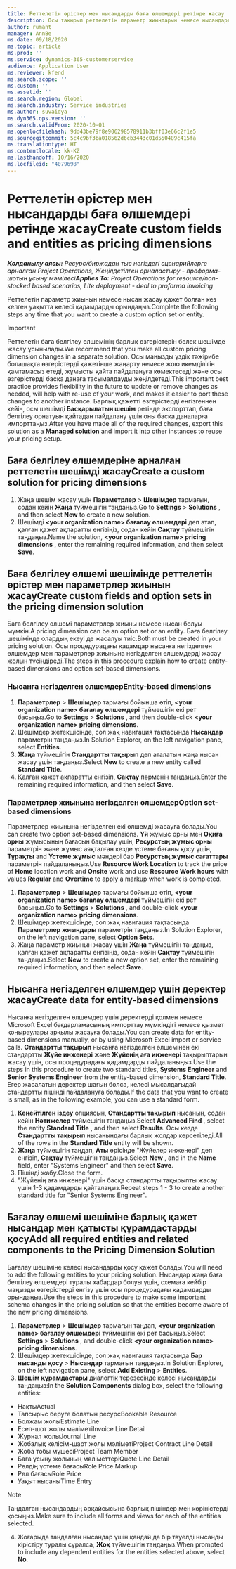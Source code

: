 ```yaml
---
title: Реттелетін өрістер мен нысандарды баға өлшемдері ретінде жасау
description: Осы тақырып реттелетін параметр жиындарын немесе нысандарды жасау әдісі туралы ақпаратты ұсынады.
author: rumant
manager: AnnBe
ms.date: 09/18/2020
ms.topic: article
ms.prod: ''
ms.service: dynamics-365-customerservice
audience: Application User
ms.reviewer: kfend
ms.search.scope: ''
ms.custom: ''
ms.assetid: ''
ms.search.region: Global
ms.search.industry: Service industries
ms.author: suvaidya
ms.dyn365.ops.version: ''
ms.search.validFrom: 2020-10-01
ms.openlocfilehash: 9dd43be79f8e906298578911b3bff03e66c2f1e5
ms.sourcegitcommit: 5c4c9bf3ba018562d6cb3443c01d550489c415fa
ms.translationtype: HT
ms.contentlocale: kk-KZ
ms.lasthandoff: 10/16/2020
ms.locfileid: "4079698"
---
```

# <a name="create-custom-fields-and-entities-as-pricing-dimensions"></a><span data-ttu-id="e65c7-103">Реттелетін өрістер мен нысандарды баға өлшемдері ретінде жасау</span><span class="sxs-lookup"><span data-stu-id="e65c7-103">Create custom fields and entities as pricing dimensions</span></span>

<span data-ttu-id="e65c7-104">_**Қолданылу аясы:** Ресурс/биржадан тыс негіздегі сценарийлерге арналған Project Operations, Жеңілдетілген орналастыру - проформа-шотын ұсыну мәмілесі_</span><span class="sxs-lookup"><span data-stu-id="e65c7-104">_**Applies To:** Project Operations for resource/non-stocked based scenarios, Lite deployment - deal to proforma invoicing_</span></span>

<span data-ttu-id="e65c7-105">Реттелетін параметр жиынын немесе нысан жасау қажет болған кез келген уақытта келесі қадамдарды орындаңыз.</span><span class="sxs-lookup"><span data-stu-id="e65c7-105">Complete the following steps any time that you want to create a custom option set or entity.</span></span>

> [!IMPORTANT]
> <span data-ttu-id="e65c7-106">Реттелетін баға белгілеу өлшемінің барлық өзгерістерін бөлек шешімде жасау ұсынылады.</span><span class="sxs-lookup"><span data-stu-id="e65c7-106">We recommend that you make all custom pricing dimension changes in a separate solution.</span></span> <span data-ttu-id="e65c7-107">Осы маңызды үздік тәжірибе болашақта өзгерістерді қажетінше жаңарту немесе жою икемділігін қамтамасыз етеді, жұмысты қайта пайдалануға көмектеседі және осы өзгерістерді басқа данаға тасымалдауды жеңілдетеді.</span><span class="sxs-lookup"><span data-stu-id="e65c7-107">This important best practice provides flexibility in the future to update or remove changes as needed, will help with re-use of your work, and makes it easier to port these changes to another instance.</span></span> <span data-ttu-id="e65c7-108">Барлық қажетті өзгерістерді енгізгеннен кейін, осы шешімді **Басқарылатын шешім** ретінде экспорттап, баға белгілеу орнатуын қайтадан пайдалану үшін оны басқа даналарға импорттаңыз.</span><span class="sxs-lookup"><span data-stu-id="e65c7-108">After you have made all of the required changes, export this solution as a **Managed solution** and import it into other instances to reuse your pricing setup.</span></span>


## <a name="create-a-custom-solution-for-pricing-dimensions"></a><span data-ttu-id="e65c7-109">Баға белгілеу өлшемдеріне арналған реттелетін шешімді жасау</span><span class="sxs-lookup"><span data-stu-id="e65c7-109">Create a custom solution for pricing dimensions</span></span>
1. <span data-ttu-id="e65c7-110">Жаңа шешім жасау үшін **Параметрлер** > **Шешімдер** тармағын, содан кейін **Жаңа** түймешігін таңдаңыз.</span><span class="sxs-lookup"><span data-stu-id="e65c7-110">Go to **Settings** > **Solutions** , and then select **New** to create a new solution.</span></span> 
2. <span data-ttu-id="e65c7-111">Шешімді **\<your organization name> бағалау өлшемдері** деп атап, қалған қажет ақпаратты енгізіңіз, содан кейін **Сақтау** түймешігін таңдаңыз.</span><span class="sxs-lookup"><span data-stu-id="e65c7-111">Name the solution, **\<your organization name> pricing dimensions** , enter the remaining required information, and then select **Save**.</span></span>
  
## <a name="create-custom-fields-and-option-sets-in-the-pricing-dimension-solution"></a><span data-ttu-id="e65c7-112">Баға белгілеу өлшемі шешімінде реттелетін өрістер мен параметрлер жиынын жасау</span><span class="sxs-lookup"><span data-stu-id="e65c7-112">Create custom fields and option sets in the pricing dimension solution</span></span>

<span data-ttu-id="e65c7-113">Баға белгілеу өлшемі параметрлер жиыны немесе нысан болуы мүмкін.</span><span class="sxs-lookup"><span data-stu-id="e65c7-113">A pricing dimension can be an option set or an entity.</span></span> <span data-ttu-id="e65c7-114">Баға белгілеу шешімінде олардың екеуі де жасалуы тиіс.</span><span class="sxs-lookup"><span data-stu-id="e65c7-114">Both must be created in your pricing solution.</span></span> <span data-ttu-id="e65c7-115">Осы процедурадағы қадамдар нысанға негізделген өлшемдер мен параметрлер жиынына негізделген өлшемдерді жасау жолын түсіндіреді.</span><span class="sxs-lookup"><span data-stu-id="e65c7-115">The steps in this procedure explain how to create entity-based dimensions and option set-based dimensions.</span></span>

### <a name="entity-based-dimensions"></a><span data-ttu-id="e65c7-116">Нысанға негізделген өлшемдер</span><span class="sxs-lookup"><span data-stu-id="e65c7-116">Entity-based dimensions</span></span>

1. <span data-ttu-id="e65c7-117">**Параметрлер** > **Шешімдер** тармағы бойынша өтіп, **\<your organization name> бағалау өлшемдері** түймешігін екі рет басыңыз.</span><span class="sxs-lookup"><span data-stu-id="e65c7-117">Go to **Settings** > **Solutions** , and then double-click **\<your organization name> pricing dimensions**.</span></span>
2. <span data-ttu-id="e65c7-118">Шешімдер жетекшісінде, сол жақ навигация тақтасында **Нысандар** параметрін таңдаңыз.</span><span class="sxs-lookup"><span data-stu-id="e65c7-118">In Solution Explorer, on the left navigation pane, select **Entities**.</span></span>
3. <span data-ttu-id="e65c7-119">**Жаңа** түймешігін **Стандартты тақырып** деп аталатын жаңа нысан жасау үшін таңдаңыз.</span><span class="sxs-lookup"><span data-stu-id="e65c7-119">Select **New** to create a new entity called **Standard Title**.</span></span> 
4. <span data-ttu-id="e65c7-120">Қалған қажет ақпаратты енгізіп, **Сақтау** пәрменін таңдаңыз.</span><span class="sxs-lookup"><span data-stu-id="e65c7-120">Enter the remaining required information, and then select **Save**.</span></span>


### <a name="option-set-based-dimensions"></a><span data-ttu-id="e65c7-121">Параметрлер жиынына негізделген өлшемдер</span><span class="sxs-lookup"><span data-stu-id="e65c7-121">Option set-based dimensions</span></span> 
<span data-ttu-id="e65c7-122">Параметрлер жиынына негізделген екі өлшемді жасауға болады.</span><span class="sxs-lookup"><span data-stu-id="e65c7-122">You can create two option set-based dimensions.</span></span> <span data-ttu-id="e65c7-123">**Үй** жұмыс орны мен **Оқиға орны** жұмысының бағасын бақылау үшін, **Ресурстың жұмыс орны** параметрін және жұмыс аяқталған кезде үстеме бағаны қосу үшін, **Тұрақты** and **Үстеме жұмыс** мәндері бар **Ресурстың жұмыс сағаттары** параметрін пайдаланыңыз.</span><span class="sxs-lookup"><span data-stu-id="e65c7-123">Use **Resource Work Location** to track the price of **Home** location work and **Onsite** work and use **Resource Work hours** with values **Regular** and **Overtime** to apply a markup when work is completed.</span></span>


1. <span data-ttu-id="e65c7-124">**Параметрлер** > **Шешімдер** тармағы бойынша өтіп, **\<your organization name> бағалау өлшемдері** түймешігін екі рет басыңыз.</span><span class="sxs-lookup"><span data-stu-id="e65c7-124">Go to **Settings** > **Solutions** , and double-click  **\<your organization name> pricing dimensions**.</span></span> 
2. <span data-ttu-id="e65c7-125">Шешімдер жетекшісінде, сол жақ навигация тақтасында  **Параметрлер жиындары** параметрін таңдаңыз.</span><span class="sxs-lookup"><span data-stu-id="e65c7-125">In Solution Explorer, on the left navigation pane, select  **Option Sets**.</span></span> 
3. <span data-ttu-id="e65c7-126">Жаңа параметр жиынын жасау үшін **Жаңа** түймешігін таңдаңыз, қалған қажет ақпаратты енгізіңіз, содан кейін **Сақтау** түймешігін таңдаңыз.</span><span class="sxs-lookup"><span data-stu-id="e65c7-126">Select **New** to create a new option set, enter the remaining required information, and then select **Save**.</span></span>

## <a name="create-data-for-entity-based-dimensions"></a><span data-ttu-id="e65c7-127">Нысанға негізделген өлшемдер үшін деректер жасау</span><span class="sxs-lookup"><span data-stu-id="e65c7-127">Create data for entity-based dimensions</span></span>

<span data-ttu-id="e65c7-128">Нысанға негізделген өлшемдер үшін деректерді қолмен немесе Microsoft Excel бағдарламасының импорттау мүмкіндігі немесе қызмет қоңыраулары арқылы жасауға болады.</span><span class="sxs-lookup"><span data-stu-id="e65c7-128">You can create data for entity-based dimensions manually, or by using Microsoft Excel import or service calls.</span></span> <span data-ttu-id="e65c7-129">**Стандартты тақырып** нысанға негізделген өлшемінен екі стандартты **Жүйе инженері** және **Жүйенің аға инженері** тақырыптарын жасау үшін, осы процедурадағы қадамдарды пайдаланыңыз.</span><span class="sxs-lookup"><span data-stu-id="e65c7-129">Use the steps in this procedure to create two standard titles, **Systems Engineer** and **Senior Systems Engineer** from the entity-based dimension, **Standard Title**.</span></span> <span data-ttu-id="e65c7-130">Егер жасалатын деректер шағын болса, келесі мысалдағыдай стандартты пішінді пайдалануға болады.</span><span class="sxs-lookup"><span data-stu-id="e65c7-130">If the data that you want to create is small, as in the following example, you can use a standard form.</span></span>

1. <span data-ttu-id="e65c7-131">**Кеңейтілген іздеу** опциясын, **Стандартты тақырып** нысанын, содан кейін **Нәтижелер** түймешігін таңдаңыз.</span><span class="sxs-lookup"><span data-stu-id="e65c7-131">Select **Advanced Find** , select the entity **Standard Title** , and then select **Results**.</span></span> <span data-ttu-id="e65c7-132">Осы кезде **Стандартты тақырып** нысанындағы барлық жолдар көрсетіледі.</span><span class="sxs-lookup"><span data-stu-id="e65c7-132">All of the rows in the **Standard Title** entity will be shown.</span></span>
2. <span data-ttu-id="e65c7-133">**Жаңа** түймешігін таңдап, **Аты** өрісінде "Жүйелер инженері" деп енгізіп, **Сақтау** түймешігін таңдаңыз.</span><span class="sxs-lookup"><span data-stu-id="e65c7-133">Select **New** , and in the **Name** field, enter "Systems Engineer" and then select **Save**.</span></span>
3. <span data-ttu-id="e65c7-134">Пішінді жабу.</span><span class="sxs-lookup"><span data-stu-id="e65c7-134">Close the form.</span></span> 
4. <span data-ttu-id="e65c7-135">"Жүйенің аға инженері" үшін басқа стандартты тақырыпты жасау үшін 1-3 қадамдарды қайталаңыз.</span><span class="sxs-lookup"><span data-stu-id="e65c7-135">Repeat steps 1 - 3 to create another standard title for "Senior Systems Engineer".</span></span>

## <a name="add-all-required-entities-and-related-components-to-the-pricing-dimension-solution"></a><span data-ttu-id="e65c7-136">Бағалау өлшемі шешіміне барлық қажет нысандар мен қатысты құрамдастарды қосу</span><span class="sxs-lookup"><span data-stu-id="e65c7-136">Add all required entities and related components to the Pricing Dimension Solution</span></span>
<span data-ttu-id="e65c7-137">Бағалау шешіміне келесі нысандарды қосу қажет болады.</span><span class="sxs-lookup"><span data-stu-id="e65c7-137">You will need to add the following entities to your pricing solution.</span></span> <span data-ttu-id="e65c7-138">Нысандар жаңа баға белгілеу өлшемдері туралы хабардар болуы үшін, схемаға кейбір маңызды өзгерістерді енгізу үшін осы процедурадағы қадамдарды орындаңыз.</span><span class="sxs-lookup"><span data-stu-id="e65c7-138">Use the steps in this procedure to make some important schema changes in the pricing solution so that the entities become aware of the new pricing dimensions.</span></span>

1. <span data-ttu-id="e65c7-139">**Параметрлер** > **Шешімдер** тармағын таңдап, **\<your organization name> бағалау өлшемдері** түймешігін екі рет басыңыз.</span><span class="sxs-lookup"><span data-stu-id="e65c7-139">Select **Settings** > **Solutions** , and double-click **\<your organization name> pricing dimensions**.</span></span> 
2. <span data-ttu-id="e65c7-140">Шешімдер жетекшісінде, сол жақ навигация тақтасында **Бар нысанды қосу** > **Нысандар** тармағын таңдаңыз.</span><span class="sxs-lookup"><span data-stu-id="e65c7-140">In Solution Explorer, on the left navigation pane, select **Add Existing** > **Entities**.</span></span>
3. <span data-ttu-id="e65c7-141">**Шешім құрамдастары** диалогтік терезесінде келесі нысандарды таңдаңыз:</span><span class="sxs-lookup"><span data-stu-id="e65c7-141">In the **Solution Components** dialog box, select the following entities:</span></span>

  - <span data-ttu-id="e65c7-142">Нақты</span><span class="sxs-lookup"><span data-stu-id="e65c7-142">Actual</span></span>
  - <span data-ttu-id="e65c7-143">Тапсырыс беруге болатын ресурс</span><span class="sxs-lookup"><span data-stu-id="e65c7-143">Bookable Resource</span></span>
  - <span data-ttu-id="e65c7-144">Болжам жолы</span><span class="sxs-lookup"><span data-stu-id="e65c7-144">Estimate Line</span></span>
  - <span data-ttu-id="e65c7-145">Есеп-шот жолы мәліметі</span><span class="sxs-lookup"><span data-stu-id="e65c7-145">Invoice Line Detail</span></span>
  - <span data-ttu-id="e65c7-146">Журнал жолы</span><span class="sxs-lookup"><span data-stu-id="e65c7-146">Journal Line</span></span>
  - <span data-ttu-id="e65c7-147">Жобалық келісім-шарт жолы мәліметі</span><span class="sxs-lookup"><span data-stu-id="e65c7-147">Project Contract Line Detail</span></span>
  - <span data-ttu-id="e65c7-148">Жоба тобы мүшесі</span><span class="sxs-lookup"><span data-stu-id="e65c7-148">Project Team Member</span></span>
  - <span data-ttu-id="e65c7-149">Баға ұсыну жолының мәліметтері</span><span class="sxs-lookup"><span data-stu-id="e65c7-149">Quote Line Detail</span></span>
  - <span data-ttu-id="e65c7-150">Рөлдің үстеме бағасы</span><span class="sxs-lookup"><span data-stu-id="e65c7-150">Role Price Markup</span></span>
  - <span data-ttu-id="e65c7-151">Рөл бағасы</span><span class="sxs-lookup"><span data-stu-id="e65c7-151">Role Price</span></span> 
  - <span data-ttu-id="e65c7-152">Уақыт нысаны</span><span class="sxs-lookup"><span data-stu-id="e65c7-152">Time Entry</span></span> 


> [!NOTE]
> <span data-ttu-id="e65c7-153">Таңдалған нысандардың әрқайсысына барлық пішіндер мен көріністерді қосыңыз.</span><span class="sxs-lookup"><span data-stu-id="e65c7-153">Make sure to include all forms and views for each of the entities selected.</span></span>

4. <span data-ttu-id="e65c7-154">Жоғарыда таңдалған нысандар үшін қандай да бір тәуелді нысанды кірістіру туралы сұралса, **Жоқ** түймешігін таңдаңыз.</span><span class="sxs-lookup"><span data-stu-id="e65c7-154">When prompted to include any dependent entities for the entities selected above, select **No**.</span></span>

